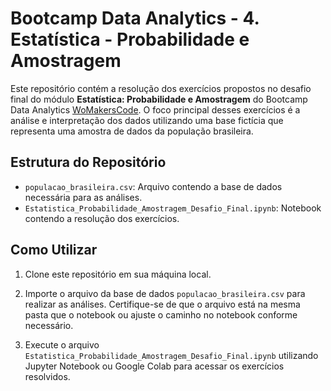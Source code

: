 # Bootcamp Data Analytics - 4. Estatística - Probabilidade e Amostragem

Este repositório contém a resolução dos exercícios propostos no desafio final do módulo **Estatística: Probabilidade e Amostragem** do Bootcamp Data Analytics [WoMakersCode](https://womakerscode.org/). O foco principal desses exercícios é a análise e interpretação dos dados utilizando uma base fictícia que representa uma amostra de dados da população brasileira.

## Estrutura do Repositório

- `populacao_brasileira.csv`: Arquivo contendo a base de dados necessária para as análises.
- `Estatistica_Probabilidade_Amostragem_Desafio_Final.ipynb`: Notebook contendo a resolução dos exercícios.

## Como Utilizar

1. Clone este repositório em sua máquina local.

2. Importe o arquivo da base de dados `populacao_brasileira.csv` para realizar as análises. Certifique-se de que o arquivo está na mesma pasta que o notebook ou ajuste o caminho no notebook conforme necessário. 

3. Execute o arquivo `Estatistica_Probabilidade_Amostragem_Desafio_Final.ipynb` utilizando Jupyter Notebook ou Google Colab para acessar os exercícios resolvidos.